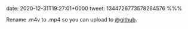 date: 2020-12-31T19:27:01+0000
tweet: 1344726773578264576
%%%

Rename .m4v to .mp4 so you can upload to [@github](https://twitter.com/github).
